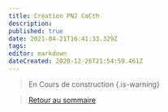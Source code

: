 ```yaml
---
title: Création PNJ CoCth
description: 
published: true
date: 2021-04-21T16:41:33.329Z
tags: 
editor: markdown
dateCreated: 2020-12-26T21:54:59.461Z
---
```


> En Cours de construction
{.is-warning}

>[Retour au sommaire](/fr/systemes/Chroniques-Oubliées-Contemporain)
